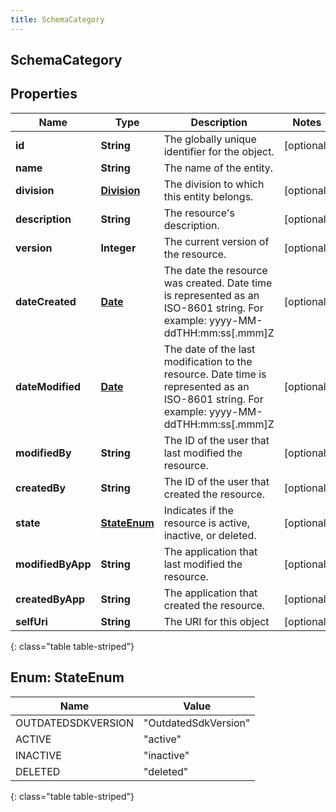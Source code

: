 ```yaml
---
title: SchemaCategory
---
```


## SchemaCategory

## Properties

| Name              | Type                                             | Description                                                                                                                                | Notes      |
| ----------------- | ------------------------------------------------ | ------------------------------------------------------------------------------------------------------------------------------------------ | ---------- |
| **id**            | <!----><!---->**String**<!---->                  | The globally unique identifier for the object.                                                                                             | [optional] |
| **name**          | <!----><!---->**String**<!---->                  | The name of the entity.                                                                                                                    |            |
| **division**      | <!----><!---->[**Division**](Division.md)<!----> | The division to which this entity belongs.                                                                                                 | [optional] |
| **description**   | <!----><!---->**String**<!---->                  | The resource&#39;s description.                                                                                                            | [optional] |
| **version**       | <!----><!---->**Integer**<!---->                 | The current version of the resource.                                                                                                       | [optional] |
| **dateCreated**   | <!----><!---->[**Date**](Date.md)<!---->         | The date the resource was created. Date time is represented as an ISO-8601 string. For example: yyyy-MM-ddTHH:mm:ss[.mmm]Z                 | [optional] |
| **dateModified**  | <!----><!---->[**Date**](Date.md)<!---->         | The date of the last modification to the resource. Date time is represented as an ISO-8601 string. For example: yyyy-MM-ddTHH:mm:ss[.mmm]Z | [optional] |
| **modifiedBy**    | <!----><!---->**String**<!---->                  | The ID of the user that last modified the resource.                                                                                        | [optional] |
| **createdBy**     | <!----><!---->**String**<!---->                  | The ID of the user that created the resource.                                                                                              | [optional] |
| **state**         | [**StateEnum**](#StateEnum)<!---->               | Indicates if the resource is active, inactive, or deleted.                                                                                 | [optional] |
| **modifiedByApp** | <!----><!---->**String**<!---->                  | The application that last modified the resource.                                                                                           | [optional] |
| **createdByApp**  | <!----><!---->**String**<!---->                  | The application that created the resource.                                                                                                 | [optional] |
| **selfUri**       | <!----><!---->**String**<!---->                  | The URI for this object                                                                                                                    | [optional] |

{: class="table table-striped"}

<a name="StateEnum"></a>

## Enum: StateEnum

| Name               | Value                          |
| ------------------ | ------------------------------ |
| OUTDATEDSDKVERSION | &quot;OutdatedSdkVersion&quot; |
| ACTIVE             | &quot;active&quot;             |
| INACTIVE           | &quot;inactive&quot;           |
| DELETED            | &quot;deleted&quot;            |

{: class="table table-striped"}

